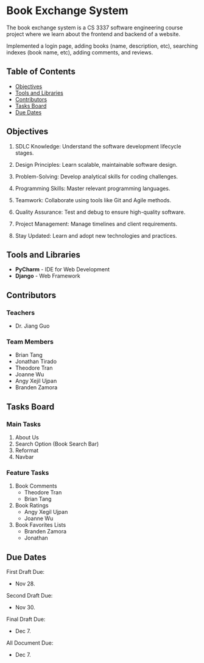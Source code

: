 # Book Exchange System
The book exchange system is a CS 3337 software engineering course project where we learn about the frontend and backend of a website.

Implemented a login page, adding books (name, description, etc), searching indexes (book name, etc), adding comments, and reviews.

## Table of Contents
- [Objectives](#objectives)
- [Tools and Libraries](#tools-and-libraries)
- [Contributors](#contributors)
- [Tasks Board](#tasks-board)
- [Due Dates](#due-dates)

## Objectives
1. SDLC Knowledge: Understand the software development lifecycle stages.

2. Design Principles: Learn scalable, maintainable software design.

3. Problem-Solving: Develop analytical skills for coding challenges.

4. Programming Skills: Master relevant programming languages.

5. Teamwork: Collaborate using tools like Git and Agile methods.

6. Quality Assurance: Test and debug to ensure high-quality software.

7. Project Management: Manage timelines and client requirements.

8. Stay Updated: Learn and adopt new technologies and practices.

## Tools and Libraries
- **PyCharm** - IDE for Web Development
- **Django** - Web Framework

## Contributors
### Teachers
- Dr. Jiang Guo

### Team Members
- Brian Tang
- Jonathan Tirado
- Theodore Tran
- Joanne Wu
- Angy Xejil Ujpan
- Branden Zamora

## Tasks Board
### Main Tasks
1. About Us
2. Search Option (Book Search Bar)
3. Reformat
4. Navbar

### Feature Tasks
1. Book Comments
    - Theodore Tran
    - Brian Tang 
2. Book Ratings
    - Angy Xegil Ujpan
    - Joanne Wu
3. Book Favorites Lists
    - Branden Zamora
    - Jonathan

## Due Dates
First Draft Due:
- Nov 28.

Second Draft Due:
- Nov 30.

Final Draft Due:
- Dec 7.

All Document Due:
- Dec 7.
